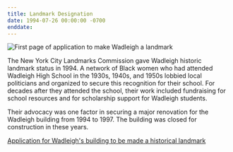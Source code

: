 ```yaml
---
title: Landmark Designation
date: 1994-07-26 00:00:00 -0700
enddate: 
---
```


![First page of application to make Wadleigh a landmark](https://github.com/harlemeducationhistoryproject/wadleigh/tree/main/assets/timeline_img/Landmark.png)

The New York City Landmarks Commission gave Wadleigh historic landmark status in 1994. A network of Black women who had attended Wadleigh High School in the 1930s, 1940s, and 1950s lobbied local politicians and organized to secure this recognition for their school. For decades after they attended the school, their work included fundraising for school resources and for scholarship support for Wadleigh students.

Their advocacy was one factor in securing a major renovation for the Wadleigh building from 1994 to 1997. The building was closed for construction in these years.

[Application for Wadleigh's building to be made a historical landmark](http://s-media.nyc.gov/agencies/lpc/lp/1840.pdf)
